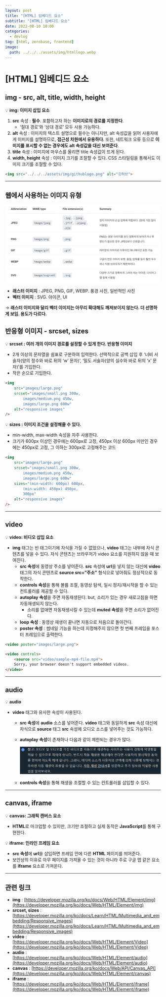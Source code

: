 ```yaml
---
layout: post
title: "[HTML] 임베디드 요소"
subtitle: "[HTML] 임베디드 요소"
date: 2022-08-10 10:00
categories:
  - devlog
tag: [html, zerobase, frontend]
image:
  path: ../../../assets/img/htmllogo.webp
---
```


# [HTML] 임베디드 요소

## img - src, alt, title, width, height

💡 **img: 이미지 삽입 요소**

1. **src** 속성 : **필수**. 포함하고자 하는 **이미지로의 경로를 지정한다**.
    - ‘절대 경로’와 ‘상대 경로’ 모두 사용 가능하다.
2. **alt** 속성 : 이미지의 텍스트 설명으로 필수는 아니지만, alt 속성값을 읽어 사용자에게 이미지를 설명하므로, **접근성 차원에서 유용하다**. 또한, 네트워크 오류 등으로 **이미지를 표시할 수 없는 경우에도 alt 속성값을 대신 보여준다**.
3. **title** 속성 : 이미지에 마우스를 올리면 title 속성값이 뜨게 된다.
4. **width, height** 속성 : 이미지 크기를 조절할 수 있다. CSS 스타일링을 통해서도 이미지 크기를 조절할 수 있다.

```html
<img src="../../../assets/img/githublogo.png" alt="깃허브">
```

---

## 웹에서 사용하는 이미지 유형

![image](../../assets/img/develop/2022-08-10-dev-html-embedded/image.png)

- **래스터 이미지** : JPEG, PNG, GIF, WEBP. 풍경 사진, 일반적인 사진
- **벡터 이미지** : SVG. 아이콘, UI
    
    

→ **래스터 이미지와 달리 벡터 이미지는 아무리 확대해도 깨져보이지 않는다. 더 선명하게 보임. 용도가 다르다.**

## 반응형 이미지 - srcset, sizes

💡 **srcset : 여러 개의 이미지 경로를 설정할 수 있게 한다. 반응형 이미지**

- 2개 이상의 문자열을 쉼표로 구분하여 입력한다. 선택적으로 공백 삽입 후 ‘너비 서술자(양의 정수와 바로 뒤의 ‘w’ 문자)’, ‘밀도 서술자(양의 실수와 바로 뒤의 ‘x’ 문자)’를 기입한다.
- 작은 순으로 기입한다.

```html
<img
	src="images/large.png"
	srcset="images/small.png 300w,
		images/medium.png 450w,
		images/large.png 600w"
	alt="responsive images"
/>
```

💡 **sizes : 이미지 조건을 설정해줄 수 있다.**

- min-width, max-width 속성을 자주 사용한다.
- 크기가 600px 이상인 경우에는 600px로 고정, 450px 이상 600px 미만인 경우에는 450px로 고정, 그 이하는 300px로 고정해주는 코드

```html
<img
	src="images/large.png"
	srcset="images/small.png 300w,
		images/medium.png 450w,
		images/large.png 600w"
	sizes="(min-width: 600px) 600px,
		(min-width: 450px) 450px,
		300px"
	alt="responsive images"
/>
```

---

## video

💡 **video: 비디오 삽입 요소**

- **img** 태그는 빈 태그이기에 자식을 가질 수 없었으나, **video** 태그는 내부에 자식 콘텐츠를 넣을 수  있다. 자식 콘텐츠는 브라우저가 video 요소를 지원하지 않을 때 보여진다.
    - **src 속성**에 동영상 주소를 넣어준다. **src** 속성에 **url**을 넣지 않는 대신에 **video**태그의 자식 콘텐츠로 **source src=”주소”** 형식으로 넣어줘도 정상적으로 동작한다.
    - **controls 속성**을 통해 볼륨 조절, 동영상 탐색, 일시 정지/재시작을 할 수 있는 컨트롤러를 제공할 수 있다.
    - **autoplay 속성**을 주면 자동재생된다. but, 소리가 있는 경우 새로고침을 하면 자동재생되지 않는다.
        - 소리를 없애면 자동재생시킬 수 있는데 **muted 속성**을 주면 소리가 없어진다.
    - **loop 속성** : 동영상 재생이 끝나면 자동으로 처음으로 돌아간다.
    - **poster 속성** : 썸네일 기능을 하는데 지정해주지 않으면 첫 번째 프레임을 포스터 프레임으로 출력한다.
        
```html
<video poster="images/large.png">
```

```html
<video controls>
	<source src="video/sample-mp4-file.mp4">
	Sorry, your browser doesn't support embedded videos.
</video>
```

---

## audio

💡 **audio**

- **video** 태그와 유사한 속성이 사용된다.
    - **src 속성**에 **audio** 소스를 넣어준다. **video** 태그와 동일하게 **src** 속성 대신에 자식으로 **source** 태그 **src** 속성에 오디오 소스를 넣어주는 것도 가능하다.
    - **autoplay 속성**이 존재하나 다음과 같이 제한되는 경우가 많다.
        
        ![audio](../../assets/img/develop/2022-08-10-dev-html-embedded/audio.png)
        
    - **controls 속성**을 통해 재생을 조절할 수 있는 컨트롤러를 삽입할 수 있다.

---

## canvas, iframe

💡 **canvas: 그래픽 캔버스 요소**

- **HTML**로 마크업할 수 있지만, 크기만 조절하고 실제 동작은 **JavaScript**를 통해 구현한다.

💡 **iframe: 인라인 프레임 요소**

- **src 속성**에 **url**을 삽입하면 프레임 안에 다른 **HTML** 페이지를 띄어준다.
- 보안상의 이유로 아무 페이지를 가져올 수 있는 것이 아니라 주로 구글 맵 같은 요소를 **iframe** 요소로 가져온다.

---

## 관련 링크

- **img** : [https://developer.mozilla.org/ko/docs/Web/HTML/Element/img](https://developer.mozilla.org/ko/docs/Web/HTML/Element/img)
- **srcset, sizes** : [https://developer.mozilla.org/ko/docs/Learn/HTML/Multimedia_and_embedding/Responsive_images](https://developer.mozilla.org/ko/docs/Learn/HTML/Multimedia_and_embedding/Responsive_images)
- **video** : [https://developer.mozilla.org/ko/docs/Web/HTML/Element/Video](https://developer.mozilla.org/ko/docs/Web/HTML/Element/Video)
- **audio** : [https://developer.mozilla.org/ko/docs/Web/HTML/Element/audio](https://developer.mozilla.org/ko/docs/Web/HTML/Element/audio)
- **canvas** : [https://developer.mozilla.org/ko/docs/Web/API/Canvas_API](https://developer.mozilla.org/ko/docs/Web/HTML/Element/canvas)
- **iframe** : [https://developer.mozilla.org/ko/docs/Web/HTML/Element/iframe](https://developer.mozilla.org/ko/docs/Web/HTML/Element/iframe)